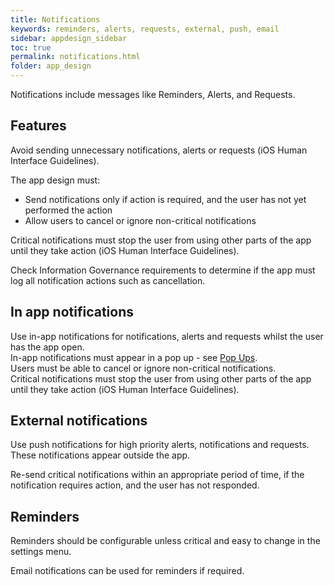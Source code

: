 ```yaml
---
title: Notifications 
keywords: reminders, alerts, requests, external, push, email
sidebar: appdesign_sidebar
toc: true
permalink: notifications.html
folder: app_design 
---
```


Notifications include messages like Reminders, Alerts, and Requests.  

## Features 
Avoid sending unnecessary notifications, alerts or requests (iOS Human Interface Guidelines).

The app design must:
* Send notifications only if action is required, and the user has not yet performed the action
* Allow users to cancel or ignore non-critical notifications

Critical notifications must stop the user from using other parts of the app until they take action (iOS Human Interface Guidelines).  

Check Information Governance requirements to determine if the app must log all notification actions such as cancellation.

## In app notifications

Use in-app notifications for notifications, alerts and requests whilst the user has the app open.  
In-app notifications must appear in a pop up - see [Pop Ups](/popups.html).   
Users must be able to cancel or ignore non-critical notifications.   
Critical notifications must stop the user from using other parts of the app until they take action (iOS Human Interface Guidelines).  
  
## External notifications

Use push notifications for high priority alerts, notifications and requests.  These notifications appear outside the app.

Re-send critical notifications within an appropriate period of time, if the notification requires action, and the user has not responded.

## Reminders

Reminders should be configurable unless critical and easy to change in the settings menu.  

Email notifications can be used for reminders if required.